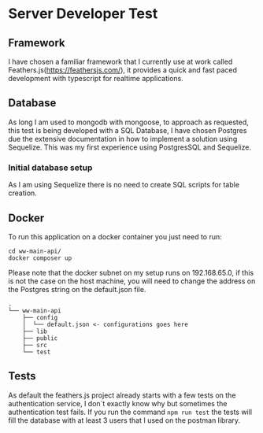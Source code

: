 <!-- @import "[TOC]" {cmd="toc" depthFrom=1 depthTo=6 orderedList=false} -->
# Server Developer Test
## Framework
I have chosen a familiar framework that I currently use at work called Feathers.js(https://feathersjs.com/), it provides a quick and fast paced development with typescript for realtime applications.
## Database
As long I am used to mongodb with mongoose, to approach as requested, this test is being developed with a SQL Database, I have chosen Postgres due the extensive documentation in how to implement a solution using Sequelize.
This was my first experience using PostgresSQL and Sequelize.
### Initial database setup
As I am using Sequelize there is no need to create SQL scripts for table creation. 
## Docker
To run this application on a docker container you just need to run: 
```
cd ww-main-api/
docker composer up
```
Please note that the docker subnet on my setup runs on 192.168.65.0, if this is not the case on the host machine, you will need to change the address on the Postgres string on the default.json file.
```
.
└── ww-main-api
    ├── config
    │  └── default.json <- configurations goes here
    ├── lib
    ├── public
    ├── src
    └── test
```
## Tests
As default the feathers.js project already starts with a few tests on the authentication service, I don´t exactly know why but sometimes the authentication test fails.
If you run the command ```npm run test``` the tests will fill the database with at least 3 users that I used on the postman library.
